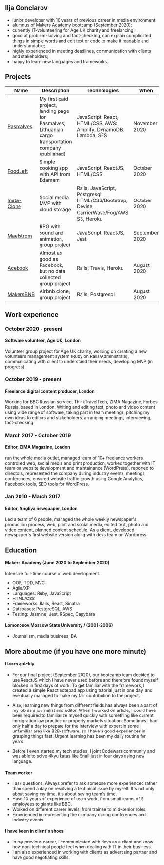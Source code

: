 ## Ilja Gonciarov

- junior developer with 10 years of previous career in media environment;
- alumnus of [Makers Academy](https://makers.tech/) bootcamp (September 2020);
- currently IT-volunteering for Age UK charity and freelancing;
- good at problem-solving and fact-checking, can explain complicated things in simple words and edit text or code to make it readable and understandable;
- highly experienced in meeting deadlines, communication with clients and stakeholders;
- happy to learn new languages and frameworks.

## Projects

| Name | Description | Technologies | When
|---|---|---|---|
[Pasmalves](https://github.com/Gonciarov/pasmalves2) | My first paid project, landing page for Pasmalves, Lithuanian cargo transportation company ([published](https://pasmalves.lt)) | JavaScript, React, HTML/CSS. AWS: Amplify, DynamoDB, Lambda, SES | November 2020 |
| [FoodLeft](https://github.com/Gonciarov/foodleft) | Simple cooking app with API from Edamam | JavaScript, ReactJS, HTML/CSS | October 2020 |
| [Insta-Clone](https://github.com/Gonciarov/instagram_clone) | Social media MVP with cloud storage | Rails, JavaScript, Postgresql, HTML/CSS/Bootstrap, Devise, CarrierWave/Fog/AWS S3, Heroku | October 2020 |
| [Maelstrom](https://github.com/Gonciarov/maelstrom) | RPG with sound and animation, group project | JavaScript, ReactJS, Jest | September 2020 |
|[Acebook](https://github.com/Gonciarov/acebook)| Almost as good as Facebook, but no data collected, group project | Rails, Travis, Heroku | August 2020 |
| [MakersBNB](https://github.com/Gonciarov/makersbnb) | Airbnb clone, group project | Rails, Postgresql | August 2020 |

## Work experience

### October 2020 - present
#### Software volunteer, Age UK, London

Volunteer group project for Age UK charity, working on creating a new volunteers management system (Ruby on Rails/Administrate), communicating with client to understand their needs, developing MVP (in progress).

### October 2019 - present
#### Freelance digital content producer, London

Working for BBC Russian service, ThinkTravelTech, ZIMA Magazine, Forbes Russia, based in London. Writing and editing text, photo and video content using wide range of software, taking part in team meetings, pitching my own ideas to editors and stakeholders, arranging meetings, interviewing, fact-checking.

### March 2017 - October 2019
#### Editor, ZIMA Magazine, London

run the whole media outlet, managed team of 10+ freelance workers, controlled web, social media and print production, worked together with IT team on website development and maintainance (WordPress), reported to directors, represented the company during industry events, meetings, conferences, ensured website traffic growth using Google Analytics, Facebook tools, SEO tools for WordPress.

### Jan 2010 - March 2017
#### Editor, Angliya newspaper, London

Led a team of 6 people, managed the whole weekly newspaper's production process, web, print and social media, edited text, photo and video content, planned content schedule. As a client, developed newspaper's first website version along with devs team on Wordpress. 

## Education

#### Makers Academy (June 2020 to September 2020)

Intensive full-time course of web development.

- OOP, TDD, MVC
- Agile/XP
- Languages: Ruby, JavaScript
- HTML/CSS
- Frameworks: Rails, React, Sinatra
- Databases: PostgreSQL, AWS
- Testing: Jasmine, Jest, RSpec, Capybara

#### Lomonosov Moscow State University / (2001-2006)

- Journalism, media business, BA

## More about me (if you have one more minute)

#### I learn quickly

- For our final project (September 2020), our bootcamp team decided to use ReactJS which I have never used before and therefore found myself blocked in first days of work. To get familiar with the framework, I created a simple React notepad app using tutorial just in one day, and eventually managed to make my fair contribution to the project.

- Also, learning new things from different fields has always been a part of my job as a journalist and editor. When I worked on article, I could have been required to familiarize myself quickly with something like current immigration law practice or property markets situation. Sometimes I had only half a day to prepare for the interview with expert in some unfamiliar area like B2B-software, so I have a good experiences in grasping things fast. Urgent learning has been my daily routine for years.

- Before I even started my tech studies, I joint Codewars community and was able to solve 4kyu katas like [Snail](https://www.codewars.com/kata/521c2db8ddc89b9b7a0000c1) just in four days using new language.

#### Team worker

- I ask questions. Always prefer to ask someone more experienced rather than spend a day on resolving a technical issue by myself. It's not only about saving my time, it's about saving team's time.
- Have 10 years of experience of team work, from small teams of 5 employees to giants like BBC.
- Worked on different career levels, from trainee to mid-senior roles.
- Experienced in representing the company during conferences and industry events.


#### I have been in client's shoes

- In my previous career, I communicated with devs as a client and know how non-technical people feel when dealing with IT in their business.
- I am also experienced in working with clients as advertising partner and have good negotiating skills.
